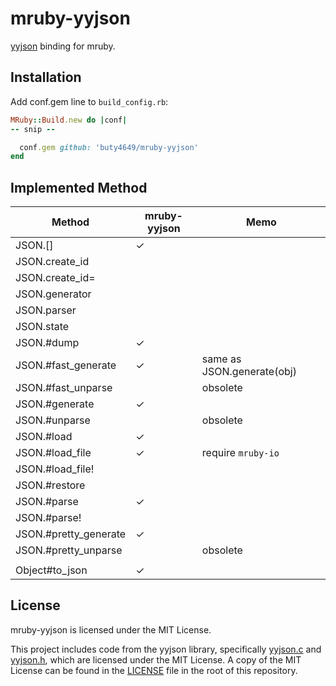 # mruby-yyjson

[yyjson](https://github.com/ibireme/yyjson) binding for mruby.

## Installation

Add conf.gem line to `build_config.rb`:

```ruby
MRuby::Build.new do |conf|
-- snip --

  conf.gem github: 'buty4649/mruby-yyjson'
end
```

## Implemented Method

| Method                | mruby-yyjson | Memo                       |
|-----------------------|--------------|----------------------------|
| JSON.[]               | ✓            |                            |
| JSON.create_id        |              |                            |
| JSON.create_id=       |              |                            |
| JSON.generator        |              |                            |
| JSON.parser           |              |                            |
| JSON.state            |              |                            |
| JSON.#dump            | ✓            |                            |
| JSON.#fast_generate   | ✓            | same as JSON.generate(obj) |
| JSON.#fast_unparse    |              | obsolete                   |
| JSON.#generate        | ✓            |                            |
| JSON.#unparse         |              | obsolete                   |
| JSON.#load            | ✓            |                            |
| JSON.#load_file       | ✓            | require `mruby-io`         |
| JSON.#load_file!      |              |                            |
| JSON.#restore         |              |                            |
| JSON.#parse           | ✓            |                            |
| JSON.#parse!          |              |                            |
| JSON.#pretty_generate | ✓            |                            |
| JSON.#pretty_unparse  |              | obsolete                   |
||||
| Object#to_json        | ✓            |                            |

## License

mruby-yyjson is licensed under the MIT License.

This project includes code from the yyjson library, specifically [yyjson.c](src/yyjson.c) and [yyjson.h](src/yyjson.h), which are licensed under the MIT License. A copy of the MIT License can be found in the [LICENSE](./LICENSE) file in the root of this repository.
